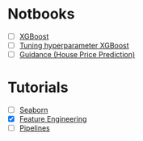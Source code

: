 # Notbooks
- [ ] [XGBoost](https://www.kaggle.com/prashant111/xgboost-k-fold-cv-feature-importance)
- [ ] [Tuning hyperparameter XGBoost](https://www.kaggle.com/prashant111/a-guide-on-xgboost-hyperparameters-tuning)
- [ ] [Guidance (House Price Prediction)](https://www.kaggle.com/pmarcelino/comprehensive-data-exploration-with-python/notebook)

# Tutorials
- [ ] [Seaborn](https://www.kaggle.com/learn/data-visualization)
- [x] [Feature Engineering](https://www.kaggle.com/learn/feature-engineering)
- [ ] [Pipelines](https://www.kaggle.com/alexisbcook/pipelines)